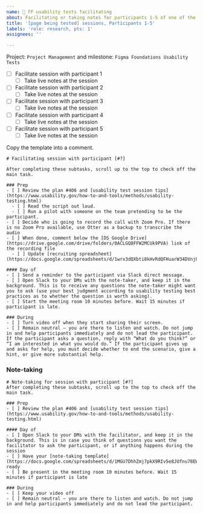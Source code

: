 ```yaml
---
name: 🧪 FF usability tests facilitating
about: Facilitating or taking notes for participants 1-5 of one of the FF pages.
title: '[page being tested] sessions, Participants 1-5'
labels: 'role: research, pts: 1'
assignees: ''

---
```

Project: `Project Management` and milestone: `Figma Foundations Usability Tests`
- [ ] Facilitate session with participant 1 
  - [ ] Take live notes at the session
- [ ] Facilitate session with participant 2
  - [ ] Take live notes at the session
- [ ] Facilitate session with participant 3 
  - [ ] Take live notes at the session
- [ ] Facilitate session with participant 4 
  - [ ] Take live notes at the session
- [ ] Facilitate session with participant 5 
  - [ ] Take live notes at the session

Copy the template into a comment.

```
# Facilitating session with participant [#?]

After completing these subtasks, scroll up to the top to check off the main task.

### Prep
- [ ] Review the plan #406 and [usability test session tips](https://www.usability.gov/how-to-and-tools/methods/usability-testing.html)
  - [ ] Read the script out loud. 
  - [ ] Run a pilot with someone on the team pretending to be the participant.
- [ ] Decide who is going to record the call with Zoom Pro. If there is no Zoom Pro available, use Otter as a backup to transcribe the audio
- [ ] When done, comment below the [DS Google Drive](https://drive.google.com/drive/folders/0ACLGQ8FFW2MCUk9PVA) link of the recording file
  - [ ] Update [recruiting spreadsheet](https://docs.google.com/spreadsheets/d/1wrx3dQXbti8kHvRdQFHuarW34DVnj0LNBs5nr3HDfBg)

#### Day of
- [ ] Send a reminder to the participant via Slack direct message.
- [ ] Open Slack to your DMs with the note-taker, and keep it in the background. This is to receive any questions the note-taker might want you to ask (use your best judgment according to usability testing best practices as to whether the question is worth asking).
- [ ] Start the meeting room 10 minutes before. Wait 15 minutes if participant is late.

### During
- [ ] Turn video off when they start sharing their screen.
- [ ] Remain neutral – you are there to listen and watch. Do not jump in and help participants immediately and do not lead the participant. If the participant asks a question, reply with “What do you think?” or “I am interested in what you would do.” If the participant gives up and asks for help, you must decide whether to end the scenario, give a hint, or give more substantial help.
```
### Note-taking
```
# Note-taking for session with participant [#?]
After completing these subtasks, scroll up to the top to check off the main task.

### Prep
- [ ] Review the plan #406 and [usability test session tips](https://www.usability.gov/how-to-and-tools/methods/usability-testing.html)

#### Day of
- [ ] Open Slack to your DMs with the facilitator, and keep it in the background. This is in case you think of questions you want the facilitator to ask the participant, or if anything happens during the session
- [ ] Have your [note-taking template](https://docs.google.com/spreadsheets/d/1MGU7DhhZmj7pkX9RIv5e8JUfnu78EWPU) ready
- [ ] Be present in the meeting room 10 minutes before. Wait 15 minutes if participant is late

### During
- [ ] Keep your video off
- [ ] Remain neutral – you are there to listen and watch. Do not jump in and help participants immediately and do not lead the participant.
```

